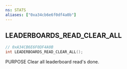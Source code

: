```yaml
---
ns: STATS
aliases: ["0xa34cb6e6f0df4a0b"]
---
```

## LEADERBOARDS_READ_CLEAR_ALL

```c
// 0xA34CB6E6F0DF4A0B
int LEADERBOARDS_READ_CLEAR_ALL();
```

PURPOSE Clear all leaderboard read's done.

